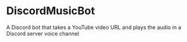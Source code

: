 # DiscordMusicBot
A Discord bot that takes a YouTube video URL and plays the audio in a Discord server voice channel
